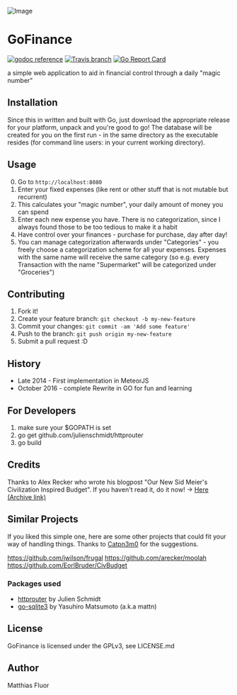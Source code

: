 ![Image](banner.png)


# GoFinance

[![godoc reference](https://img.shields.io/badge/godoc-reference-blue.svg?style=flat-square)](https://godoc.org/github.com/MatFluor/gofinance)
[![Travis branch](https://img.shields.io/travis/MatFluor/gofinance/master.svg?style=flat-square)]()
[![Go Report Card](https://goreportcard.com/badge/github.com/MatFluor/gofinance)]()

a simple web application to aid in financial control through a daily "magic number"

## Installation

Since this in written and built with Go, just download the appropriate release for your platform, unpack and you're good to go! The database will be created for you on the first run - in the same directory as the executable resides (for command line users: in your current working directory).

## Usage

0. Go to `http://localhost:8080`
1. Enter your fixed expenses (like rent or other stuff that is not mutable but recurrent)
2. This calculates your "magic number", your daily amount of money you can spend
3. Enter each new expense you have. There is no categorization, since I always found those to be too tedious to make it a habit
4. Have control over your finances - purchase for purchase, day after day!
5. You can manage categorization afterwards under "Categories" - you freely choose a categorization scheme for all your expenses. Expenses with the same name will receive the same category (so e.g. every Transaction with the name "Supermarket" will be categorized under "Groceries")

## Contributing

1. Fork it!
2. Create your feature branch: `git checkout -b my-new-feature`
3. Commit your changes: `git commit -am 'Add some feature'`
4. Push to the branch: `git push origin my-new-feature`
5. Submit a pull request :D

## History

* Late 2014 - First implementation in MeteorJS
* October 2016 - complete Rewrite in GO for fun and learning

## For Developers

1. make sure your $GOPATH is set
2. go get github.com/julienschmidt/httprouter
3. go build

## Credits

Thanks to Alex Recker who wrote his blogpost "Our New Sid Meier's Civilization Inspired Budget".
If you haven't read it, do it now! -> [Here (Archive link)](https://web.archive.org/web/20161113235648/https://alexrecker.com/our-new-sid-meiers-civilization-inspired-budget.html)

## Similar Projects

If you liked this simple one, here are some other projects that could fit your way of handling things. Thanks to [Catpn3m0](https://github.com/captn3m0) for the suggestions.

https://github.com/jwilson/frugal
https://github.com/arecker/moolah
https://github.com/EorlBruder/CivBudget

### Packages used
- [httprouter](https://github.com/julienschmidt/httprouter) by Julien Schmidt
- [go-sqlite3](https://github.com/mattn/go-sqlite3) by Yasuhiro Matsumoto (a.k.a mattn)

## License

GoFinance is licensed under the GPLv3, see LICENSE.md

## Author
Matthias Fluor
